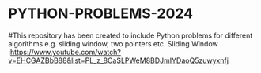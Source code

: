 # PYTHON-PROBLEMS-2024
#This repository has been created to include Python problems for different algorithms e.g. sliding window, two pointers etc.
Sliding Window :https://www.youtube.com/watch?v=EHCGAZBbB88&list=PL_z_8CaSLPWeM8BDJmIYDaoQ5zuwyxnfj
